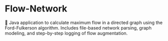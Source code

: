 # Flow-Network
🚀 Java application to calculate maximum flow in a directed graph using the Ford-Fulkerson algorithm. Includes file-based network parsing, graph modeling, and step-by-step logging of flow augmentation.
